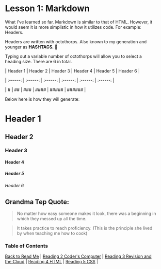 # Lesson 1: Markdown

What I've learned so far. Markdown is similar to that of HTML. However,  it would seem it is more simplistic in how it utilizes code. For example: Headers.

Headers are written with octothorps. Also known to my generation and younger as **HASHTAGS**. :rofl:




Typing out a variable number of octothorps will allow you to select a heading size. There are 6 in total.




| Header 1 | Header 2 | Header 3 | Header 4 | Header 5 | Header 6 |

| :------: | :------: | :------: | :------: | :------: | :------: |

| #        | ##       | ###      | ####     | #####    | ######   |




Below here is how they will generate:




# Header 1

## Header 2

### Header 3

#### Header  4

##### Header 5

###### Header 6




## Grandma Tep Quote:

>No matter how easy someone makes it look, there was a beginning in which they messed up all the time. 

>It takes practice to reach proficiency. (This is the principle she lived by when teaching me how to cook)



### Table of Contents




[Back to Read Me](README.md) |
[Reading 2 Coder's Computer](coderscomputer.md) |
[Reading 3 Revision and the Cloud](revisionsandthecloud.md) |
[Reading 4 HTML](html.md) |
[Reading 5 CSS](css.md) |
